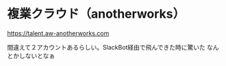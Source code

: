 # 複業クラウド（anotherworks）
https://talent.aw-anotherworks.com

間違えて２アカウントあるらしい。SlackBot経由で飛んできた時に驚いた
なんとかしないとなぁ
